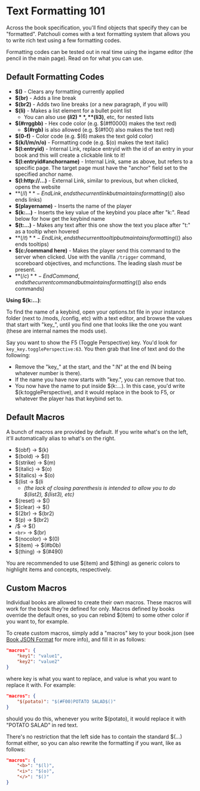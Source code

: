 # Text Formatting 101

Across the book specification, you'll find objects that specify they can be
"formatted". Patchouli comes with a text formatting system that allows you to write rich
text using a few formatting codes.

Formatting codes can be tested out in real time using the ingame editor (the pencil in the
main page). Read on for what you can use.

## Default Formatting Codes

* **$()** - Clears any formatting currently applied
* **$(br)** - Adds a line break
* **$(br2)** - Adds two line breaks (or a new paragraph, if you will)
* **$(li)** - Makes a list element for a bullet point list
    * You can also use **$(li2)**, **$(li3)**, etc, for nested lists
* **$(#rrggbb)** - Hex code color (e.g. $(#ff0000) makes the text red)
    * **$(#rgb)** is also allowed (e.g. $(#f00) also makes the text red)
* **$(0-f)** - Color code (e.g. $(6) makes the text gold color)
* **$(k/l/m/n/o)** - Formatting code (e.g. $(o) makes the text italic)
* **$(l:entryid)** - Internal Link, replace entryid with the id of an entry in your book
  and this will create a clickable link to it!
* **$(l:entryid#anchorname)** - Internal Link, same as above, but refers to a specific
  page. The target page must have the "anchor" field set to the specified anchor name.
* **$(l:http://...)** - External Link, similar to previous, but when clicked, opens the
  website
* **$(/l)** - End Link, ends the current link but maintains formatting ($() also ends
  links)
* **$(playername)** - Inserts the name of the player
* **$(k:...)** - Inserts the key value of the keybind you place after "k:". Read below for
  how get the keybind name
* **$(t:...)** - Makes any text after this one show the text you place after "t:" as a
  tooltip when hovered
* **$(/t)** - End Link, ends the current tooltip but maintains formatting ($() also ends
  tooltips)
* **$(c:/command here)** - Makes the player send this command to the server when
  clicked. Use with the vanilla `/trigger` command, scoreboard objectives, and
  mcfunctions. The leading slash *must* be present.
* **$(/c)** - End Command, ends the current command but maintains formatting ($() also
  ends commands)

**Using $(k:...)**:

To find the name of a keybind, open your options.txt file in your instance folder (next to
/mods, /config, etc) with a text editor, and browse the values that start with "key_",
until you find one that looks like the one you want (these are internal names the mods
use).

Say you want to show the F5 (Toggle Perspective) key. You'd look for
`key_key.togglePerspective:63`. You then grab that line of text and do the following:
* Remove the "key_" at the start, and the ":N" at the end (N being whatever number is
  there).
* If the name you have now starts with "key.", you can remove that too.
* You now have the name to put inside $(k:...). In this case, you'd write
  $(k:togglePerspective), and it would replace in the book to F5, or whatever the player
  has that keybind set to.

## Default Macros

A bunch of macros are provided by default. If you write what's on the left, it'll
automatically alias to what's on the right.

* $(obf) -> $(k)
* $(bold) -> $(l)
* $(strike) -> $(m)
* $(italic) -> $(o)
* $(italics) -> $(o)
* $(list -> $(li
    * _(the lack of closing parenthesis is intended to allow you to do $(list2), $(list3),
      etc)_
* $(reset) -> $()
* $(clear) -> $()
* $(2br) -> $(br2)
* $(p) -> $(br2)
* /$ -> $()
* `<br>` -> $(br)
* $(nocolor) -> $(0)
* $(item) -> $(#b0b)
* $(thing) -> $(#490)

You are recommended to use $(item) and $(thing) as generic colors to highlight items and
concepts, respectively.

## Custom Macros

Individual books are allowed to create their own macros. These macros will work for the
book they're defined for only. Macros defined by books override the default ones, so you
can rebind $(item) to some other color if you want to, for example.

To create custom macros, simply add a "macros" key to your book.json (see [Book JSON
Format](/docs/reference/book-json) for more info), and fill it in as follows:

```json
"macros": {
	"key1": "value1",
	"key2": "value2"
}
```

where key is what you want to replace, and value is what you want to replace it with. For
example:

```json
"macros": {
	"$(potato)": "$(#F00)POTATO SALAD$()"
}
```

should you do this, whenever you write $(potato), it would replace it with "POTATO SALAD"
in red text.

There's no restriction that the left side has to contain the standard $(...) format
either, so you can also rewrite the formatting if you want, like as follows:

```json
"macros": {
	"<b>": "$(l)",
	"<i>": "$(o)",
	"</>": "$()"
}
```
